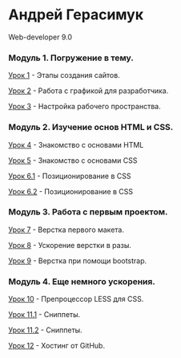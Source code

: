 # Андрей Герасимук
Web-developer 9.0


### Модуль 1. Погружение в тему.
[Урок 1](https://xd.adobe.com/view/ab8fd851-556d-46a1-be06-cd98ede84863 "Прототипирование многостраничного сайта") - 
Этапы создания сайтов.

[Урок 2](https://cloud.mail.ru/public/CQBS/BUp3gnjHD "Вырезать из макета всю графику") - Работа с графикой для разработчика.

[Урок 3](https://cloud.mail.ru/public/Ecar/kEfF3scvD "Настраиваем автообновление страницы browser-sync") - Настройка рабочего пространства.


### Модуль 2. Изучение основ HTML и CSS.
[Урок 4](https://andreygerasimuk.github.io/lesson4/ "Знакомство с основами HTML") - Знакомство с основами HTML

[Урок 5](https://andreygerasimuk.github.io/lesson4/ "Знакомство с основами CSS") - Знакомство с основами CSS

[Урок 6.1](https://andreygerasimuk.github.io/lesson6-1/ "Создать документ html внутри которого должен находится элемент шапка сайта с навигацией") - Позиционирование в CSS

[Урок 6.2](https://andreygerasimuk.github.io/lesson6-2/ "Создать документ HTML, в котором находится блочный элемент") - Позиционирование в CSS


### Модуль 3. Работа с первым проектом.

[Урок 7](https://andreygerasimuk.github.io/lesson7/ "Пробуем верстку на чистом HTML И CSS") - Верстка первого макета.

[Урок 8](https://andreygerasimuk.github.io/lesson8/ "Сверстать ряд, в котором 6 иконок. Адаптив") - Ускорение верстки в разы.

[Урок 9](https://andreygerasimuk.github.io/lesson9/ "Верстка при помощи bootstrap") - Верстка при помощи bootstrap.


### Модуль 4. Еще немного ускорения.

[Урок 10](https://andreygerasimuk.github.io/lesson10/ "Препроцессор LESS для CSS") - Препроцессор LESS для CSS. 

[Урок 11.1](https://cloud.mail.ru/public/ANPX/2TW3moKth "скриншот пройденного тренажера по emmet") - Сниппеты. 

[Урок 11.2](https://cloud.mail.ru/public/4Uwf/4qbrbZywd "скриншот первого сниппета") - Сниппеты. 

[Урок 12](https://andreygerasimuk.github.io/ "Заливаем свой первый сайт на GitHub Pages") - Хостинг от GitHub. 
